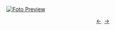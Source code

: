 [![Foto Preview](preview/n260.avif)](https://20essentials.github.io/project-000-260)

<div align="center" style="display: flex; justify-content: center;">
  <a  href="https://github.com/20essentials/project-000-259" target="_blank">&#8592;</a>
  &nbsp;&nbsp;
  <a  href="https://github.com/20essentials/project-000-261" target="_blank">&#8594;</a>
</div>
